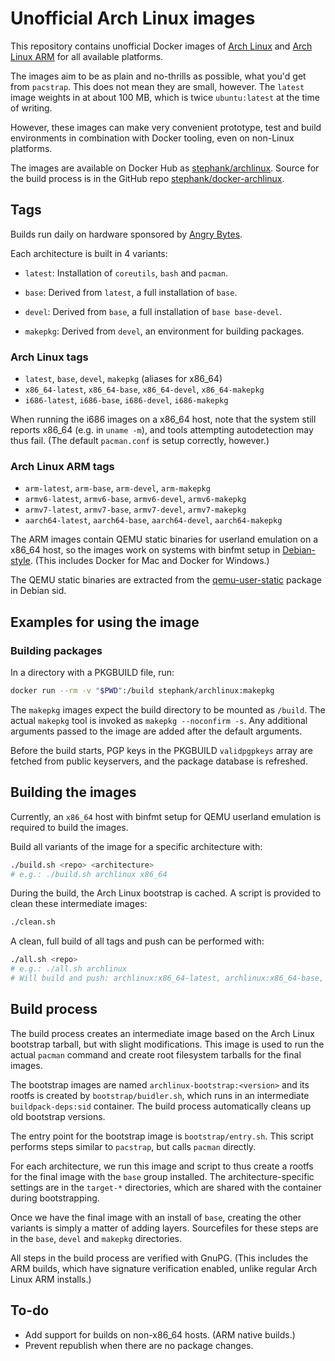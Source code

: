 # Unofficial Arch Linux images

This repository contains unofficial Docker images of [Arch Linux] and
[Arch Linux ARM] for all available platforms.

The images aim to be as plain and no-thrills as possible, what you'd get from
`pacstrap`. This does not mean they are small, however. The `latest` image
weights in at about 100 MB, which is twice `ubuntu:latest` at the time of
writing.

However, these images can make very convenient prototype, test and build
environments in combination with Docker tooling, even on non-Linux platforms.

The images are available on Docker Hub as [stephank/archlinux]. Source for the
build process is in the GitHub repo [stephank/docker-archlinux].

 [Arch Linux]: https://www.archlinux.org/
 [Arch Linux ARM]: https://archlinuxarm.org/
 [stephank/archlinux]: https://hub.docker.com/r/stephank/archlinux/
 [stephank/docker-archlinux]: https://github.com/stephank/docker-archlinux

## Tags

Builds run daily on hardware sponsored by [Angry Bytes].

Each architecture is built in 4 variants:

 - `latest`: Installation of `coreutils`, `bash` and `pacman`.

 - `base`: Derived from `latest`, a full installation of `base`.

 - `devel`: Derived from `base`, a full installation of `base base-devel`.

 - `makepkg`: Derived from `devel`, an environment for building packages.

 [Angry Bytes]: https://angrybytes.com/

### Arch Linux tags

 - `latest`, `base`, `devel`, `makepkg` (aliases for x86_64)
 - `x86_64-latest`, `x86_64-base`, `x86_64-devel`, `x86_64-makepkg`
 - `i686-latest`, `i686-base`, `i686-devel`, `i686-makepkg`

When running the i686 images on a x86_64 host, note that the system still
reports x86_64 (e.g. in `uname -m`), and tools attempting autodetection may
thus fail. (The default `pacman.conf` is setup correctly, however.)

### Arch Linux ARM tags

 - `arm-latest`, `arm-base`, `arm-devel`, `arm-makepkg`
 - `armv6-latest`, `armv6-base`, `armv6-devel`, `armv6-makepkg`
 - `armv7-latest`, `armv7-base`, `armv7-devel`, `armv7-makepkg`
 - `aarch64-latest`, `aarch64-base`, `aarch64-devel`, `aarch64-makepkg`

The ARM images contain QEMU static binaries for userland emulation on a x86_64
host, so the images work on systems with binfmt setup in [Debian-style]. (This
includes Docker for Mac and Docker for Windows.)

The QEMU static binaries are extracted from the [qemu-user-static] package in
Debian sid.

 [Debian-style]: https://wiki.debian.org/QemuUserEmulation
 [qemu-user-static]: https://packages.debian.org/sid/qemu-user-static

## Examples for using the image

### Building packages

In a directory with a PKGBUILD file, run:

```bash
docker run --rm -v "$PWD":/build stephank/archlinux:makepkg
```

The `makepkg` images expect the build directory to be mounted as `/build`. The
actual `makepkg` tool is invoked as `makepkg --noconfirm -s`. Any additional
arguments passed to the image are added after the default arguments.

Before the build starts, PGP keys in the PKGBUILD `validpgpkeys` array are
fetched from public keyservers, and the package database is refreshed.

## Building the images

Currently, an `x86_64` host with binfmt setup for QEMU userland emulation is
required to build the images.

Build all variants of the image for a specific architecture with:

```bash
./build.sh <repo> <architecture>
# e.g.: ./build.sh archlinux x86_64
```

During the build, the Arch Linux bootstrap is cached. A script is provided to
clean these intermediate images:

```bash
./clean.sh
```

A clean, full build of all tags and push can be performed with:

```bash
./all.sh <repo>
# e.g.: ./all.sh archlinux
# Will build and push: archlinux:x86_64-latest, archlinux:x86_64-base, etc.
```

## Build process

The build process creates an intermediate image based on the Arch Linux
bootstrap tarball, but with slight modifications. This image is used to run the
actual `pacman` command and create root filesystem tarballs for the final
images.

The bootstrap images are named `archlinux-bootstrap:<version>` and its rootfs
is created by `bootstrap/buidler.sh`, which runs in an intermediate
`buildpack-deps:sid` container. The build process automatically cleans up old
bootstrap versions.

The entry point for the bootstrap image is `bootstrap/entry.sh`. This script
performs steps similar to `pacstrap`, but calls `pacman` directly.

For each architecture, we run this image and script to thus create a rootfs for
the final image with the `base` group installed. The architecture-specific
settings are in the `target-*` directories, which are shared with the container
during bootstrapping.

Once we have the final image with an install of `base`, creating the other
variants is simply a matter of adding layers. Sourcefiles for these steps are
in the `base`, `devel` and `makepkg` directories.

All steps in the build process are verified with GnuPG. (This includes the ARM
builds, which have signature verification enabled, unlike regular Arch Linux
ARM installs.)

## To-do

 - Add support for builds on non-x86_64 hosts. (ARM native builds.)
 - Prevent republish when there are no package changes.
